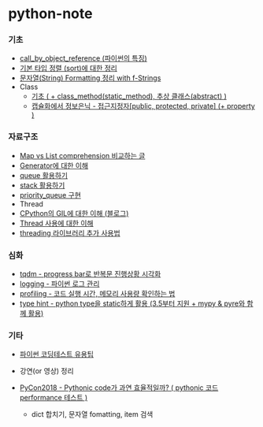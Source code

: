 # python-note

### 기초
 - [call_by_object_reference (파이썬의 특징)]( basics/object_reference.ipynb)
 - [기본 타입 정렬 (sort)에 대한 정리]( basics/summary_sort.ipynb)
 - [문자열(String) Formatting 정리 with f-Strings]( basics/string_format.ipynb)
 - Class
   - [기초 ( + class_method(static_method), 추상 클래스(abstract) )]( basics/class.ipynb)  
   - [캡슐화에서 정보은닉 - 접근지정자[public, protected, private] (+ property )]( basics/class_private.ipynb)  

### 자료구조

 - [Map vs List comprehension 비교하는 글](https://dev.to/lyfolos/map-vs-list-comprehension-in-python-2ljj)
 - [Generator에 대한 이해]( data_structure/generator_tutorial.ipynb)
 - [queue 활용하기]( data_structure/queue_tutorial.ipynb) 
 - [stack 활용하기]( data_structure/stack_tutorial.ipynb) 
 - [priority_queue 구현]( data_structure/priority_queue.ipynb)  
 - Thread
  - [CPython의 GIL에 대한 이해 (블로그)](https://yahwang.github.io/posts/70)
  - [Thread 사용에 대한 이해]( data_structure/thread_tutorial.ipynb)
  - [threading 라이브러리 추가 사용법]( data_structure/threading_usage.ipynb)

### 심화
  - [tqdm - progress bar로 반복문 진행상황 시각화]( intensive/tqdm.ipynb)
  - [logging - 파이썬 로그 관리 ]( intensive/logging_tutorial.ipynb)
  - [profiling - 코드 실행 시간, 메모리 사용량 확인하는 법]( intensive/profiling.ipynb) 
  - [type hint - python type을 static하게 활용 (3.5부터 지원 + mypy & pyre와 함께 활용)]( intensive/typehint.ipynb) 

 
### 기타

 - [파이썬 코딩테스트 유용팁]( python_coding_tips.ipynb)

 - 강연(or 영상) 정리
  - [PyCon2018 - Pythonic code가 과연 효율적일까? ( pythonic 코드 performance 테스트 )]( lectures/pycon_code_performance.ipynb)
    - dict 합치기, 문자열 fomatting, item 검색
